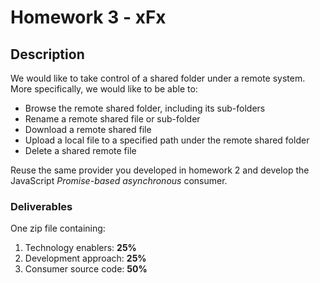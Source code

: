# Homework 3 - xFx
## Description
We would like to take control of a shared folder under a remote system. More specifically, we would like to be able to:

- Browse the remote shared folder, including its sub-folders
- Rename a remote shared file or sub-folder
- Download a remote shared file
- Upload a local file to a specified path under the remote shared folder
- Delete a shared remote file

Reuse the same provider you developed in homework 2 and develop the JavaScript *Promise-based asynchronous* consumer.

### Deliverables
One zip file containing:
1. Technology enablers: **25%**
2. Development approach: **25%**
4. Consumer source code: **50%**
